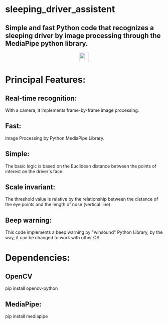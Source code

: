 # sleeping_driver_assistent
## Simple and fast Python code that recognizes a sleeping driver by image processing through the MediaPipe python library.

<div align="center">
<img src = "![python_driver](https://user-images.githubusercontent.com/90709774/133299772-34338dbf-a6ae-4b3c-af69-343617dc551a.png" width="30px") />
</div>

# Principal Features:
## Real-time recognition:
With a camera, it implements frame-by-frame image processing.
## Fast:
Image Processing by Python MediaPipe Library.
## Simple: 
The basic logic is based on the Euclidean distance between the points of interest on the driver's face.
## Scale invariant:
The threshold value is relative by the relationship between the distance of the eye points and the length of nose (vertical line).
## Beep warning:
This code implements a beep warning by "winsound" Python Library, by the way, it can be changed to work with other OS.

# Dependencies:
##   OpenCV
pip install opencv-python
##   MediaPipe: 
pip install mediapipe
